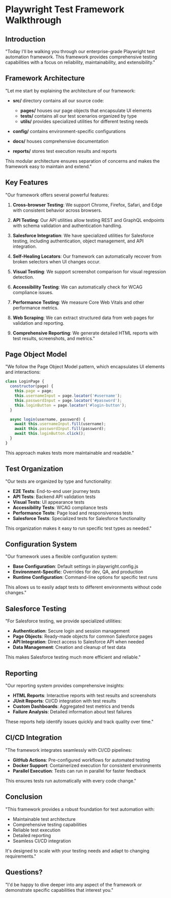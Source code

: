# Playwright Test Framework Walkthrough

## Introduction

"Today I'll be walking you through our enterprise-grade Playwright test automation framework. This framework provides comprehensive testing capabilities with a focus on reliability, maintainability, and extensibility."

## Framework Architecture

"Let me start by explaining the architecture of our framework:

- **src/** directory contains all our source code:
  - **pages/** houses our page objects that encapsulate UI elements
  - **tests/** contains all our test scenarios organized by type
  - **utils/** provides specialized utilities for different testing needs
  
- **config/** contains environment-specific configurations
- **docs/** houses comprehensive documentation
- **reports/** stores test execution results and reports

This modular architecture ensures separation of concerns and makes the framework easy to maintain and extend."

## Key Features

"Our framework offers several powerful features:

1. **Cross-browser Testing**: We support Chrome, Firefox, Safari, and Edge with consistent behavior across browsers.

2. **API Testing**: Our API utilities allow testing REST and GraphQL endpoints with schema validation and authentication handling.

3. **Salesforce Integration**: We have specialized utilities for Salesforce testing, including authentication, object management, and API integration.

4. **Self-Healing Locators**: Our framework can automatically recover from broken selectors when UI changes occur.

5. **Visual Testing**: We support screenshot comparison for visual regression detection.

6. **Accessibility Testing**: We can automatically check for WCAG compliance issues.

7. **Performance Testing**: We measure Core Web Vitals and other performance metrics.

8. **Web Scraping**: We can extract structured data from web pages for validation and reporting.

9. **Comprehensive Reporting**: We generate detailed HTML reports with test results, screenshots, and metrics."

## Page Object Model

"We follow the Page Object Model pattern, which encapsulates UI elements and interactions:

```javascript
class LoginPage {
  constructor(page) {
    this.page = page;
    this.usernameInput = page.locator('#username');
    this.passwordInput = page.locator('#password');
    this.loginButton = page.locator('#login-button');
  }

  async login(username, password) {
    await this.usernameInput.fill(username);
    await this.passwordInput.fill(password);
    await this.loginButton.click();
  }
}
```

This approach makes tests more maintainable and readable."

## Test Organization

"Our tests are organized by type and functionality:

- **E2E Tests**: End-to-end user journey tests
- **API Tests**: Backend API validation tests
- **Visual Tests**: UI appearance tests
- **Accessibility Tests**: WCAG compliance tests
- **Performance Tests**: Page load and responsiveness tests
- **Salesforce Tests**: Specialized tests for Salesforce functionality

This organization makes it easy to run specific test types as needed."

## Configuration System

"Our framework uses a flexible configuration system:

- **Base Configuration**: Default settings in playwright.config.js
- **Environment-Specific**: Overrides for dev, QA, and production
- **Runtime Configuration**: Command-line options for specific test runs

This allows us to easily adapt tests to different environments without code changes."

## Salesforce Testing

"For Salesforce testing, we provide specialized utilities:

- **Authentication**: Secure login and session management
- **Page Objects**: Ready-made objects for common Salesforce pages
- **API Integration**: Direct access to Salesforce API when needed
- **Data Management**: Creation and cleanup of test data

This makes Salesforce testing much more efficient and reliable."

## Reporting

"Our reporting system provides comprehensive insights:

- **HTML Reports**: Interactive reports with test results and screenshots
- **JUnit Reports**: CI/CD integration with test results
- **Custom Dashboards**: Aggregated test metrics and trends
- **Failure Analysis**: Detailed information about test failures

These reports help identify issues quickly and track quality over time."

## CI/CD Integration

"The framework integrates seamlessly with CI/CD pipelines:

- **GitHub Actions**: Pre-configured workflows for automated testing
- **Docker Support**: Containerized execution for consistent environments
- **Parallel Execution**: Tests can run in parallel for faster feedback

This ensures tests run automatically with every code change."

## Conclusion

"This framework provides a robust foundation for test automation with:

- Maintainable test architecture
- Comprehensive testing capabilities
- Reliable test execution
- Detailed reporting
- Seamless CI/CD integration

It's designed to scale with your testing needs and adapt to changing requirements."

## Questions?

"I'd be happy to dive deeper into any aspect of the framework or demonstrate specific capabilities that interest you."